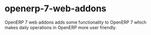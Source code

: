 openerp-7-web-addons
====================

OpenERP 7 web addons adds some functionality to OpenERP 7 which makes daily operations in OpenERP more user friendly.
